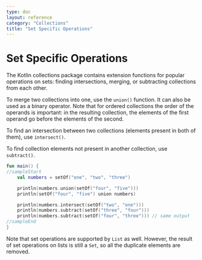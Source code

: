 ```yaml
---
type: doc
layout: reference
category: "Collections"
title: "Set Specific Operations"
---
```


# Set Specific Operations

The Kotlin collections package contains extension functions for popular operations on sets: finding intersections, merging, or subtracting collections from each other.

To merge two collections into one, use the `union()` function. It can also be used as a binary operator.
Note that for ordered collections the order of the operands is important: in the resulting collection, the elements of the first operand go before the elements of the second.

To find an intersection between two collections (elements present in both of them), use `intersect()`.

To find collection elements not present in another collection, use `subtract()`. 

<div class="sample" markdown="1" theme="idea" data-min-compiler-version="1.3">

```kotlin
fun main() {
//sampleStart
    val numbers = setOf("one", "two", "three")

    println(numbers.union(setOf("four", "five")))
    println(setOf("four", "five") union numbers)

    println(numbers.intersect(setOf("two", "one")))
    println(numbers.subtract(setOf("three", "four")))
    println(numbers.subtract(setOf("four", "three"))) // same output
//sampleEnd
}
```
</div>

Note that set operations are supported by `List` as well.
However, the result of set operations on lists is still a `Set`, so all the duplicate elements are removed.

